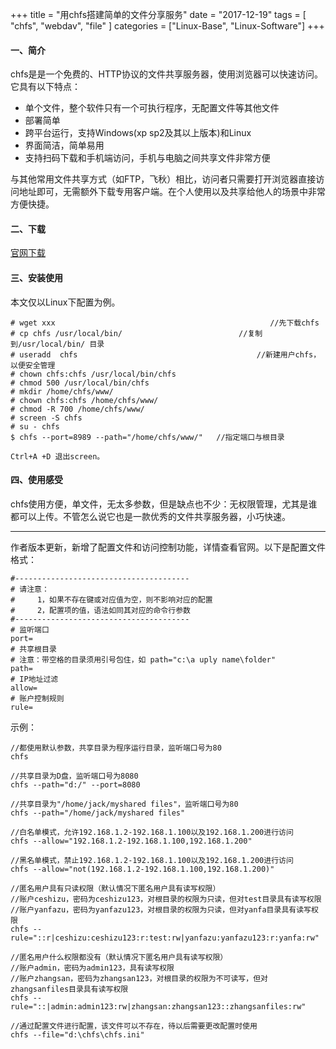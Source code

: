 +++
title = "用chfs搭建简单的文件分享服务"
date = "2017-12-19"
tags = [ "chfs", "webdav", "file" ]
categories = ["Linux-Base", "Linux-Software"]
+++

#### 一、简介

chfs是是一个免费的、HTTP协议的文件共享服务器，使用浏览器可以快速访问。它具有以下特点：

- 单个文件，整个软件只有一个可执行程序，无配置文件等其他文件
- 部署简单
- 跨平台运行，支持Windows(xp sp2及其以上版本)和Linux
- 界面简洁，简单易用
- 支持扫码下载和手机端访问，手机与电脑之间共享文件非常方便

与其他常用文件共享方式（如FTP，飞秋）相比，访问者只需要打开浏览器直接访问地址即可，无需额外下载专用客户端。在个人使用以及共享给他人的场景中非常方便快捷。

#### 二、下载

[官网下载](http://iscute.cn/chfs)

#### 三、安装使用

本文仅以Linux下配置为例。

```
# wget xxx                                                //先下载chfs
# cp chfs /usr/local/bin/                          //复制到/usr/local/bin/ 目录
# useradd  chfs                                        //新建用户chfs，以便安全管理
# chown chfs:chfs /usr/local/bin/chfs  
# chmod 500 /usr/local/bin/chfs 
# mkdir /home/chfs/www/
# chown chfs:chfs /home/chfs/www/
# chmod -R 700 /home/chfs/www/
# screen -S chfs
# su - chfs
$ chfs --port=8989 --path="/home/chfs/www/"   //指定端口与根目录 

Ctrl+A +D 退出screen。

```

#### 四、使用感受

chfs使用方便，单文件，无太多参数，但是缺点也不少：无权限管理，尤其是谁都可以上传。不管怎么说它也是一款优秀的文件共享服务器，小巧快速。

---

作者版本更新，新增了配置文件和访问控制功能，详情查看官网。以下是配置文件格式：

```shell
#---------------------------------------
# 请注意：
#     1，如果不存在键或对应值为空，则不影响对应的配置
#     2，配置项的值，语法如同其对应的命令行参数
#---------------------------------------
# 监听端口
port=
# 共享根目录
# 注意：带空格的目录须用引号包住，如 path="c:\a uply name\folder"
path=
# IP地址过滤
allow=
# 账户控制规则
rule=
```

示例：

```shell
//都使用默认参数，共享目录为程序运行目录，监听端口号为80
chfs

//共享目录为D盘，监听端口号为8080
chfs --path="d:/" --port=8080

//共享目录为"/home/jack/myshared files"，监听端口号为80
chfs --path="/home/jack/myshared files"

//白名单模式，允许192.168.1.2-192.168.1.100以及192.168.1.200进行访问
chfs --allow="192.168.1.2-192.168.1.100,192.168.1.200"

//黑名单模式，禁止192.168.1.2-192.168.1.100以及192.168.1.200进行访问
chfs --allow="not(192.168.1.2-192.168.1.100,192.168.1.200)"

//匿名用户具有只读权限（默认情况下匿名用户具有读写权限）
//账户ceshizu，密码为ceshizu123，对根目录的权限为只读，但对test目录具有读写权限
//账户yanfazu，密码为yanfazu123，对根目录的权限为只读，但对yanfa目录具有读写权限
chfs --rule="::r|ceshizu:ceshizu123:r:test:rw|yanfazu:yanfazu123:r:yanfa:rw"

//匿名用户什么权限都没有（默认情况下匿名用户具有读写权限）
//账户admin，密码为admin123，具有读写权限
//账户zhangsan，密码为zhangsan123，对根目录的权限为不可读写，但对zhangsanfiles目录具有读写权限
chfs --rule="::|admin:admin123:rw|zhangsan:zhangsan123::zhangsanfiles:rw"

//通过配置文件进行配置，该文件可以不存在，待以后需要更改配置时使用
chfs --file="d:\chfs\chfs.ini"
```

